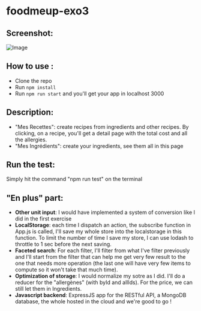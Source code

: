 # foodmeup-exo3


## Screenshot:
![Image](https://image.ibb.co/hrrBmm/mesrecettes.png)

## How to use :
- Clone the repo
- Run ```npm install```
- Run ```npm run start``` and you'll get your app in localhost 3000

## Description:
- "Mes Recettes": create recipes from ingredients and other recipes. By clicking,
on a recipe, you'll get a detail page with the total cost and all the allergies.
- "Mes Ingrédients": create your ingredients, see them all in this page

## Run the test:
Simply hit the command "npm run test" on the terminal


## "En plus" part:
- **Other unit input**: I would have implemented a system of conversion like I did in the first exercise
- **LocalStorage**: each time I dispatch an action, the subscribe function in App.js is called, I'll save my whole store into the localstorage in this function. To limit the number of time I save my store, I can use lodash to throttle to 1 sec before the next saving.
- **Faceted search**: For each filter, I'll filter from what I've filter previously and I'll start from the filter that can help me get very few result to the one that needs more operation (the last one will have very few items to compute so it won't take that much time). 
- **Optimization of storage**: I would normalize my sotre as I did. I'll do a reducer for the "allergènes" (with byId and allIds). For the price, we can still let them in Ingredients. 
- **Javascript backend**: ExpressJS app for the RESTful API, a MongoDB database, the whole hosted in the cloud and we're good to go ! 
